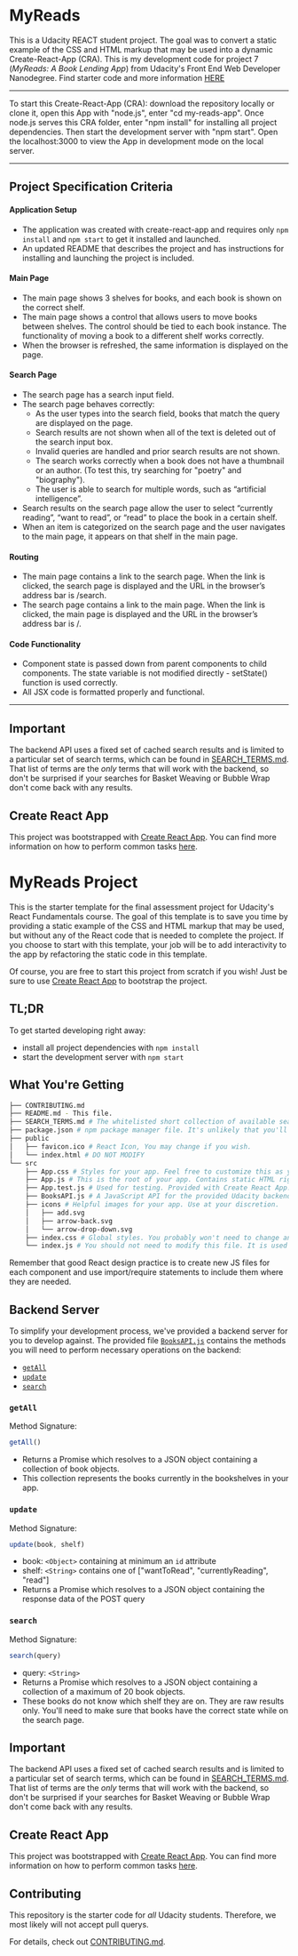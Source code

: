 
# MyReads 

This is a Udacity REACT student project. The goal was to convert a static example of the CSS and HTML markup that may be used into a dynamic Create-React-App (CRA).
This is my development code for project 7 (*MyReads: A Book Lending App*) from Udacity's Front End Web Developer Nanodegree.
Find starter code and more information [HERE
](https://github.com/udacity/reactnd-project-myreads-starter)


---
To start this Create-React-App (CRA): download the repository locally or clone it, open this App with "node.js", enter "cd my-reads-app". 
Once node.js serves this CRA folder, enter "npm install" for installing all project dependencies. Then start the development server with "npm start". Open the localhost:3000 to view the App in development mode on the local server.

---

## Project Specification Criteria

#### Application Setup
- The application was created with create-react-app and requires only `npm install` and `npm start` to get it installed and launched.
- An updated README that describes the project and has instructions for installing and launching the project is included.


#### Main Page
- The main page shows 3 shelves for books, and each book is shown on the correct shelf.
- The main page shows a control that allows users to move books between shelves. The control should be tied to each book instance. The functionality of moving a book to a different shelf works correctly.
- When the browser is refreshed, the same information is displayed on the page.

#### Search Page
- The search page has a search input field. 
- The search page behaves correctly:
    * As the user types into the search field, books that match the query are displayed on the page.
    * Search results are not shown when all of the text is deleted out of the search input box.
    * Invalid queries are handled and prior search results are not shown.
    * The search works correctly when a book does not have a thumbnail or an author. (To test this, try searching for "poetry" and "biography").
    * The user is able to search for multiple words, such as “artificial intelligence”.
- Search results on the search page allow the user to select “currently reading”, “want to read”, or “read” to place the book in a certain shelf. 
- When an item is categorized on the search page and the user navigates to the main page, it appears on that shelf in the main page.


#### Routing
- The main page contains a link to the search page. When the link is clicked, the search page is displayed and the URL in the browser’s address bar is /search.
- The search page contains a link to the main page. When the link is clicked, the main page is displayed and the URL in the browser’s address bar is /.


#### Code Functionality
- Component state is passed down from parent components to child components. The state variable is not modified directly - setState() function is used correctly. 
- All JSX code is formatted properly and functional.


---




## Important
The backend API uses a fixed set of cached search results and is limited to a particular set of search terms, which can be found in [SEARCH_TERMS.md](SEARCH_TERMS.md). That list of terms are the _only_ terms that will work with the backend, so don't be surprised if your searches for Basket Weaving or Bubble Wrap don't come back with any results.

## Create React App

This project was bootstrapped with [Create React App](https://github.com/facebookincubator/create-react-app). You can find more information on how to perform common tasks [here](https://github.com/facebookincubator/create-react-app/blob/master/packages/react-scripts/template/README.md).









# MyReads Project



This is the starter template for the final assessment project for Udacity's React Fundamentals course. The goal of this template is to save you time by providing a static example of the CSS and HTML markup that may be used, but without any of the React code that is needed to complete the project. If you choose to start with this template, your job will be to add interactivity to the app by refactoring the static code in this template.

Of course, you are free to start this project from scratch if you wish! Just be sure to use [Create React App](https://github.com/facebookincubator/create-react-app) to bootstrap the project.

## TL;DR

To get started developing right away:

* install all project dependencies with `npm install`
* start the development server with `npm start`

## What You're Getting
```bash
├── CONTRIBUTING.md
├── README.md - This file.
├── SEARCH_TERMS.md # The whitelisted short collection of available search terms for you to use with your app.
├── package.json # npm package manager file. It's unlikely that you'll need to modify this.
├── public
│   ├── favicon.ico # React Icon, You may change if you wish.
│   └── index.html # DO NOT MODIFY
└── src
    ├── App.css # Styles for your app. Feel free to customize this as you desire.
    ├── App.js # This is the root of your app. Contains static HTML right now.
    ├── App.test.js # Used for testing. Provided with Create React App. Testing is encouraged, but not required.
    ├── BooksAPI.js # A JavaScript API for the provided Udacity backend. Instructions for the methods are below.
    ├── icons # Helpful images for your app. Use at your discretion.
    │   ├── add.svg
    │   ├── arrow-back.svg
    │   └── arrow-drop-down.svg
    ├── index.css # Global styles. You probably won't need to change anything here.
    └── index.js # You should not need to modify this file. It is used for DOM rendering only.
```

Remember that good React design practice is to create new JS files for each component and use import/require statements to include them where they are needed.

## Backend Server

To simplify your development process, we've provided a backend server for you to develop against. The provided file [`BooksAPI.js`](src/BooksAPI.js) contains the methods you will need to perform necessary operations on the backend:

* [`getAll`](#getall)
* [`update`](#update)
* [`search`](#search)

### `getAll`

Method Signature:

```js
getAll()
```

* Returns a Promise which resolves to a JSON object containing a collection of book objects.
* This collection represents the books currently in the bookshelves in your app.

### `update`

Method Signature:

```js
update(book, shelf)
```

* book: `<Object>` containing at minimum an `id` attribute
* shelf: `<String>` contains one of ["wantToRead", "currentlyReading", "read"]  
* Returns a Promise which resolves to a JSON object containing the response data of the POST query

### `search`

Method Signature:

```js
search(query)
```

* query: `<String>`
* Returns a Promise which resolves to a JSON object containing a collection of a maximum of 20 book objects.
* These books do not know which shelf they are on. They are raw results only. You'll need to make sure that books have the correct state while on the search page.

## Important
The backend API uses a fixed set of cached search results and is limited to a particular set of search terms, which can be found in [SEARCH_TERMS.md](SEARCH_TERMS.md). That list of terms are the _only_ terms that will work with the backend, so don't be surprised if your searches for Basket Weaving or Bubble Wrap don't come back with any results.

## Create React App

This project was bootstrapped with [Create React App](https://github.com/facebookincubator/create-react-app). You can find more information on how to perform common tasks [here](https://github.com/facebookincubator/create-react-app/blob/master/packages/react-scripts/template/README.md).

## Contributing

This repository is the starter code for _all_ Udacity students. Therefore, we most likely will not accept pull querys.

For details, check out [CONTRIBUTING.md](CONTRIBUTING.md).
